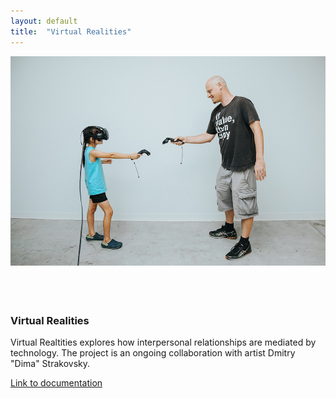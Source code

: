 ```yaml
---
layout: default
title:  "Virtual Realities"
---
```


<div class="right">
  <div class="col-xs-8" style="padding-bottom:20px">
    <img src="/images/virtualRealities_1.jpg" class="img-responsive" alt="Virtual Realities" style="padding-bottom: 2rem; max-width:100%">
  </div>
  <h3 align="left">Virtual Realities</h3>
  <p>Virtual Realtities explores how interpersonal relationships are mediated by technology. The project is an ongoing collaboration with artist Dmitry "Dima" Strakovsky. </p>
  <p> <a href="https://medium.com/the-controllers/virtual-realities-9bb47a438c50">Link to documentation</a> </p>
</div>

